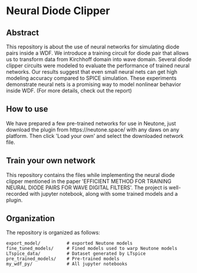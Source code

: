 <h1>Neural Diode Clipper</h1>


<h2>Abstract</h2>
<p>This repository is about the use of neural networks for simulating diode pairs inside a WDF. We introduce a training circuit for diode pair that allows us to transform data from Kirchhoff domain into wave domain. Several diode clipper circuits were modeled to evaluate the performance of trained neural networks. Our results suggest that even small neural nets can get high modeling accuracy compared to SPICE simulation. These experiments demonstrate neural nets is a promising way to model nonlinear behavior inside WDF. (For more details, check out the report)</p>


<h2>How to use</h2>
<p>We have prepared a few pre-trained networks for use in Neutone, just download the plugin from https://neutone.space/ with any daws on any platform. Then click 'Load your own' and select the downloaded network file.</p>


<h2>Train your own network</h2>

This repository contains the files while implementing the neural diode clipper
mentioned in the paper 'EFFICIENT METHOD FOR TRAINING NEURAL DIODE PAIRS FOR WAVE DIGITAL
FILTERS'. The project is well-recorded with jupyter notebook, along with some trained models and a plugin.

## Organization

The repository is organized as follows:
```
export_model/          # exported Neutone models
fine_tuned_models/     # Fined models used to warp Neutone models
LTspice_data/          # Dataset generated by LTspice
pre_trained_models/    # Pre-trained models
my_wdf_py/             # All jupyter notebooks
```
